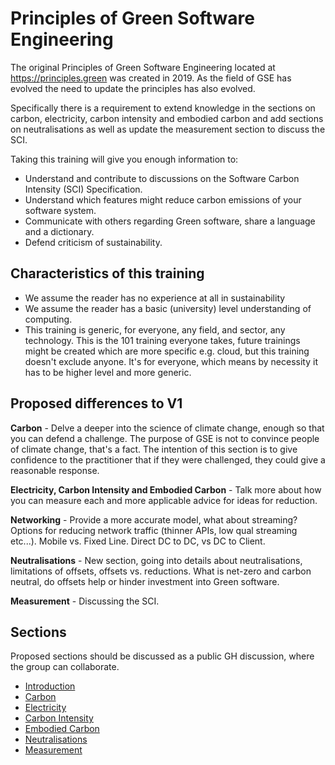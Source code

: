 # Principles of Green Software Engineering

The original Principles of Green Software Engineering located at https://principles.green was created in 2019. As the field of GSE has evolved the need to update the principles has also evolved.

Specifically there is a requirement to extend knowledge in the sections on carbon, electricity, carbon intensity and embodied carbon and add sections on neutralisations as well as update the measurement section to discuss the SCI.

Taking this training will give you enough information to:
- Understand and contribute to discussions on the Software Carbon Intensity (SCI) Specification.
- Understand which features might reduce carbon emissions of your software system.
- Communicate with others regarding Green software, share a language and a dictionary.
- Defend criticism of sustainability.

## Characteristics of this training

- We assume the reader has no experience at all in sustainability
- We assume the reader has a basic (university) level understanding of computing. 
- This training is generic, for everyone, any field, and sector, any technology. This is the 101 training everyone takes, future trainings might be created which are more specific e.g. cloud, but this training doesn't exclude anyone. It's for everyone, which means by necessity it has to be higher level and more generic.


## Proposed differences to V1

**Carbon** - Delve a deeper into the science of climate change, enough so that you can defend a challenge. The purpose of GSE is not to convince people of climate change, that's a fact. The intention of this section is to give confidence to the practitioner that if they were challenged, they could give a reasonable response.

**Electricity, Carbon Intensity and Embodied Carbon** - Talk more about how you can measure each and more applicable advice for ideas for reduction.

**Networking** - Provide a more accurate model, what about streaming? Options for reducing network traffic (thinner APIs, low qual streaming etc...). Mobile vs. Fixed Line. Direct DC to DC, vs DC to Client.

**Neutralisations** - New section, going into details about neutralisations, limitations of offsets, offsets vs. reductions. What is net-zero and carbon neutral, do offsets help or hinder investment into Green software.

**Measurement** - Discussing the SCI.

## Sections

Proposed sections should be discussed as a public GH discussion, where the group can collaborate.

- [Introduction](https://github.com/Green-Software-Foundation/principles/discussions/1)
- [Carbon](https://github.com/Green-Software-Foundation/principles/discussions/3)
- [Electricity](https://github.com/Green-Software-Foundation/principles/discussions/4)
- [Carbon Intensity](https://github.com/Green-Software-Foundation/principles/discussions/5)
- [Embodied Carbon](https://github.com/Green-Software-Foundation/principles/discussions/6)
- [Neutralisations](https://github.com/Green-Software-Foundation/principles/discussions/7)
- [Measurement](https://github.com/Green-Software-Foundation/principles/discussions/8)
